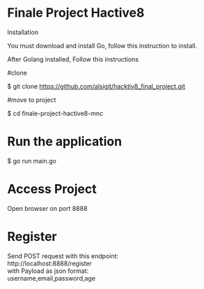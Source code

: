# Finale Project Hactive8                                                       
                                                                              
Installation                                                                  
                                                                              
You must download and install Go, follow this instruction to install.         
                                                                              
After Golang installed, Follow this instructions                              
                                                                              
#clone                                                                        
                                                                              
$ git clone https://github.com/alsigit/hacktiv8_final_project.git             
                                                                              
#move to project                                                              
                                                                              
$ cd finale-project-hactive8-mnc                                              
                                                                              
# Run the application                                                         
                                                                              
$ go run main.go                                                              
                                                                              
# Access Project                                                              
Open browser on port 8888                                                     
                                                                              
# Register                                                                    
Send POST request with this endpoint:                                         
  http://localhost:8888/register                                              
with Payload as json format:                                                  
  username,email,password,age                                                 
